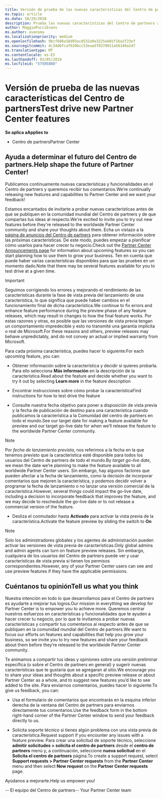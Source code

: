 ```yaml
---
title: Versión de prueba de las nuevas características del Centro de partners
ms.topic: article
ms.date: 10/29/2018
description: Prueba las nuevas características del Centro de partners antes de su lanzamiento y cuéntanos tu opinión. Ayuda a determinar el futuro del Centro de partners.
author: MaggiePucciEvans
ms.author: evansma
ms.localizationpriority: medium
ms.openlocfilehash: 9bcf606a18d93acd532a9a3225ab01f1ba2f23ef
ms.sourcegitcommit: 4c34d6fcaf020bcc53eaa5f0379011a56149a14f
ms.translationtype: MT
ms.contentlocale: es-ES
ms.lasthandoff: 03/05/2019
ms.locfileid: "57585888"
---
```

# <a name="test-drive-new-partner-center-features"></a><span data-ttu-id="e2a65-104">Versión de prueba de las nuevas características del Centro de partners</span><span class="sxs-lookup"><span data-stu-id="e2a65-104">Test drive new Partner Center features</span></span>

<span data-ttu-id="e2a65-105">**Se aplica a**</span><span class="sxs-lookup"><span data-stu-id="e2a65-105">**Applies to**</span></span>

- <span data-ttu-id="e2a65-106">Centro de partners</span><span class="sxs-lookup"><span data-stu-id="e2a65-106">Partner Center</span></span>

## <a name="help-shape-the-future-of-partner-center"></a><span data-ttu-id="e2a65-107">Ayuda a determinar el futuro del Centro de partners.</span><span class="sxs-lookup"><span data-stu-id="e2a65-107">Help shape the future of Partner Center!</span></span>

<span data-ttu-id="e2a65-108">Publicamos continuamente nuevas características y funcionalidades en el Centro de partners y queremos recibir tus comentarios.</span><span class="sxs-lookup"><span data-stu-id="e2a65-108">We’re continually releasing new features and capabilities to Partner Center and we want your feedback!</span></span> 

<span data-ttu-id="e2a65-109">Estamos encantados de invitarte a probar nuevas características antes de que se publiquen en la comunidad mundial del Centro de partners y de que compartas tus ideas al respecto.</span><span class="sxs-lookup"><span data-stu-id="e2a65-109">We're excited to invite you to try out new features before they're released to the worldwide Partner Center community and share your thoughts about them.</span></span> <span data-ttu-id="e2a65-110">Echa un vistazo a la [página de anuncios del Centro de partners](https://partnercenter.microsoft.com/pcv/announcements) para obtener información sobre las próximas características. De este modo, puedes empezar a planificar cómo usarlos para hacer crecer tu negocio.</span><span class="sxs-lookup"><span data-stu-id="e2a65-110">Check out the [Partner Center Announcements page](https://partnercenter.microsoft.com/pcv/announcements) for information about upcoming features so you can start planning how to use them to grow your business.</span></span> <span data-ttu-id="e2a65-111">Ten en cuenta que puede haber varias características disponibles para que las pruebes en un momento dado.</span><span class="sxs-lookup"><span data-stu-id="e2a65-111">Note that there may be several features available for you to test drive at a given time.</span></span>

> [!IMPORTANT]  
> <span data-ttu-id="e2a65-112">Seguimos corrigiendo los errores y mejorando el rendimiento de las características durante la fase de vista previa del lanzamiento de una característica, lo que significa que puede haber cambios en el funcionamiento final de dicha característica.</span><span class="sxs-lookup"><span data-stu-id="e2a65-112">We continue to fix errors and enhance feature performance during the preview phase of any feature releases, which may result in changes to how the final feature works.</span></span> <span data-ttu-id="e2a65-113">Por estas razones y otras, es posible que las versiones de vista previa tengan un comportamiento impredecible y esto no transmite una garantía implícita o real de Microsoft.</span><span class="sxs-lookup"><span data-stu-id="e2a65-113">For these reasons and others, preview releases may behave unpredictably, and do not convey an actual or implied warranty from Microsoft.</span></span>

<span data-ttu-id="e2a65-114">Para cada próxima característica, puedes hacer lo siguiente:</span><span class="sxs-lookup"><span data-stu-id="e2a65-114">For each upcoming feature, you can:</span></span>

- <span data-ttu-id="e2a65-115">Obtener información sobre la característica y decidir si quieres probarla. Para ello selecciona **Más información** en la descripción de la característica.</span><span class="sxs-lookup"><span data-stu-id="e2a65-115">Read about the feature and decide whether you want to try it out by selecting **Learn more** in the feature description</span></span> 

- <span data-ttu-id="e2a65-116">Encontrar instrucciones sobre cómo probar la característica</span><span class="sxs-lookup"><span data-stu-id="e2a65-116">Find instructions for how to test drive the feature</span></span>

- <span data-ttu-id="e2a65-117">Consulte nuestra fecha objetivo para poner a disposición de vista previa y la fecha de publicación de destino para una característica cuando publicamos la característica a la Comunidad del centro de partners en todo el mundo.</span><span class="sxs-lookup"><span data-stu-id="e2a65-117">See our target date for making a feature available for preview and our target go-live date for when we’ll release the feature to the worldwide Partner Center community.</span></span>

> [!NOTE]  
>  <span data-ttu-id="e2a65-118">Por *fecha de lanzamiento prevista*, nos referimos a la fecha en la que tenemos previsto que la característica esté disponible para todos los usuarios del Centro de partners de todo el mundo.</span><span class="sxs-lookup"><span data-stu-id="e2a65-118">By *target go-live date*, we mean the date we’re planning to make the feature available to all worldwide Partner Center users.</span></span> <span data-ttu-id="e2a65-119">Sin embargo, hay algunos factores que pueden afectar a la fecha de lanzamiento, como la decisión de incorporar comentarios que mejoren la característica, y podemos decidir volver a programar la fecha de lanzamiento o no lanzar una versión comercial de la característica.</span><span class="sxs-lookup"><span data-stu-id="e2a65-119">However, several things could impact the go-live date, including a decision to incorporate feedback that improves the feature, and we may decide to reschedule the go-live date or to not release a commercial version of the feature.</span></span>  

- <span data-ttu-id="e2a65-120">Desliza el conmutador hasta **Activado** para activar la vista previa de la característica.</span><span class="sxs-lookup"><span data-stu-id="e2a65-120">Activate the feature preview by sliding the switch to **On**</span></span>

> [!NOTE]  
>  <span data-ttu-id="e2a65-121">Solo los administradores globales y los agentes de administración pueden activar las versiones de vista previa de características.</span><span class="sxs-lookup"><span data-stu-id="e2a65-121">Only global admins and admin agents can turn on feature preview releases.</span></span> <span data-ttu-id="e2a65-122">Sin embargo, cualquiera de los usuarios del Centro de partners puede ver y usar características de vista previa si tienen los permisos correspondientes.</span><span class="sxs-lookup"><span data-stu-id="e2a65-122">However, any of your Partner Center users can see and use preview features if they have the applicable permissions.</span></span>
 
## <a name="tell-us-what-you-think"></a><span data-ttu-id="e2a65-123">Cuéntanos tu opinión</span><span class="sxs-lookup"><span data-stu-id="e2a65-123">Tell us what you think</span></span>

<span data-ttu-id="e2a65-124">Nuestra intención en todo lo que desarrollamos para el Centro de partners es ayudarte a mejorar tus logros.</span><span class="sxs-lookup"><span data-stu-id="e2a65-124">Our mission in everything we develop for Partner Center is to empower you to achieve more.</span></span> <span data-ttu-id="e2a65-125">Queremos centrar nuestros esfuerzos en características y funcionalidades que te ayuden a hacer crecer tu negocio, por lo que te invitamos a probar nuevas características y compartir tus comentarios al respecto antes de que se publiquen en la comunidad mundial del Centro de partners.</span><span class="sxs-lookup"><span data-stu-id="e2a65-125">We want to focus our efforts on features and capabilities that help you grow your business, so we invite you to try new features and share your feedback about them before they’re released to the worldwide Partner Center community.</span></span> 

<span data-ttu-id="e2a65-126">Te animamos a compartir tus ideas y opiniones sobre una versión preliminar específica (o sobre el Centro de partners en general) y sugerir nuevas características que te gustaría que se agregaran al sitio.</span><span class="sxs-lookup"><span data-stu-id="e2a65-126">We encourage you to share your ideas and thoughts about a specific preview release or about Partner Center as a whole, and to suggest new features you’d like to see added to the site.</span></span> <span data-ttu-id="e2a65-127">Para enviarnos comentarios, puedes hacer lo siguiente:</span><span class="sxs-lookup"><span data-stu-id="e2a65-127">To give us feedback, you can:</span></span>  

-   <span data-ttu-id="e2a65-128">Usa el formulario de comentarios que encontrarás en la esquina inferior derecha de la ventana del Centro de partners para enviarnos directamente tus comentarios.</span><span class="sxs-lookup"><span data-stu-id="e2a65-128">Use the feedback form in the bottom right-hand corner of the Partner Center window to send your feedback directly to us.</span></span> 

-   <span data-ttu-id="e2a65-129">Solicita soporte técnico si tienes algún problema con una vista previa de característica.</span><span class="sxs-lookup"><span data-stu-id="e2a65-129">Request support if you encounter any issues with a feature preview.</span></span> <span data-ttu-id="e2a65-130">Para crear una solicitud de soporte técnico, seleccione **admitir solicitudes > solicita el centro de partners** desde el **centro de partners** menú y, a continuación, seleccione **nueva solicitud** en el **Solicita el centro de partners** página.</span><span class="sxs-lookup"><span data-stu-id="e2a65-130">To create a support request, select **Support requests > Partner Center requests** from the **Partner Center** menu and then select **New request** on the **Partner Center requests** page.</span></span>

<span data-ttu-id="e2a65-131">Ayúdanos a mejorarte.</span><span class="sxs-lookup"><span data-stu-id="e2a65-131">Help us empower you!</span></span>

<span data-ttu-id="e2a65-132">-- El equipo del Centro de partners</span><span class="sxs-lookup"><span data-stu-id="e2a65-132">-- Your Partner Center team</span></span>

